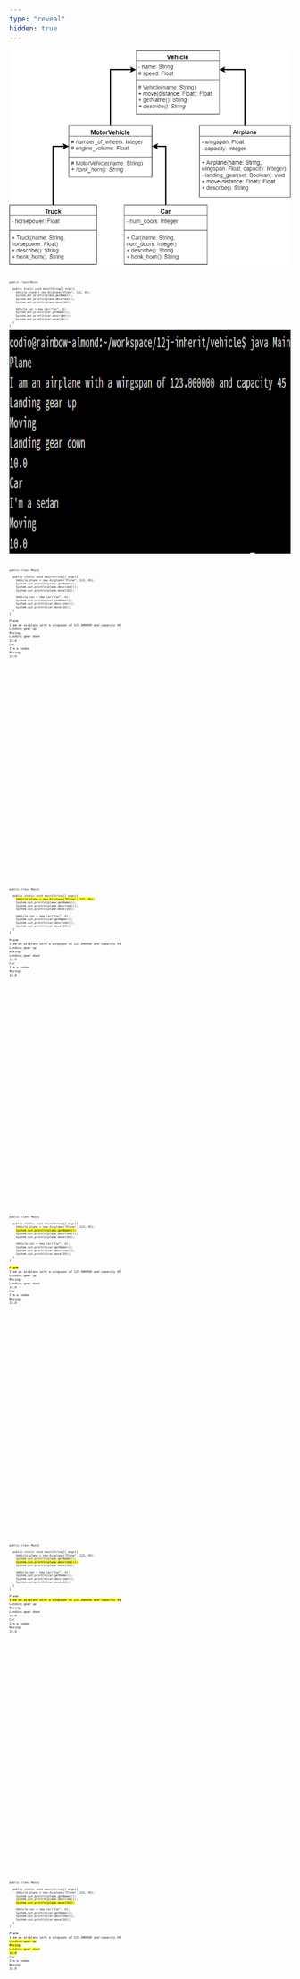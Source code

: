 ```yaml
---
type: "reveal"
hidden: true
---
```

<section>
    <img class="plain stretch" style="" src="/images/13-inherit/12.7.j.uml.png">
</section><br>
<section>
  <pre class="stretch" style="font-size: .4em"><code class="java">public class Main{<br>
  public static void main(String[] args){
    Vehicle plane = new Airplane("Plane", 123, 45);
    System.out.println(plane.getName());
    System.out.println(plane.describe());
    System.out.println(plane.move(10));<br>
    Vehicle car = new Car("Car", 4);
    System.out.println(car.getName());
    System.out.println(car.describe());
    System.out.println(car.move(10));
  }
}</code></pre>
  <img class="plain" style="height: 400px" src="/images/13-inherit/12.7.j.4.test1.png">
</section><br>
<section>
  <pre class="stretch" style="font-size: .42em"><code class="java">public class Main{<br>
  public static void main(String[] args){
    Vehicle plane = new Airplane("Plane", 123, 45);
    System.out.println(plane.getName());
    System.out.println(plane.describe());
    System.out.println(plane.move(10));<br>
    Vehicle car = new Car("Car", 4);
    System.out.println(car.getName());
    System.out.println(car.describe());
    System.out.println(car.move(10));
  }
}</code></pre>
<pre class="" style="font-size: .45em; height: 450px"><code style="height: 450px" class="md">Plane
I am an airplane with a wingspan of 123.000000 and capacity 45
Landing gear up
Moving
Landing gear down
10.0
Car
I'm a sedan
Moving
10.0</code></pre>
</section><br>
<section>
  <pre class="stretch" style="font-size: .42em"><code class="java">public class Main{<br>
  public static void main(String[] args){
    <mark>Vehicle plane = new Airplane("Plane", 123, 45);</mark>
    System.out.println(plane.getName());
    System.out.println(plane.describe());
    System.out.println(plane.move(10));<br>
    Vehicle car = new Car("Car", 4);
    System.out.println(car.getName());
    System.out.println(car.describe());
    System.out.println(car.move(10));
  }
}</code></pre>
<pre class="" style="font-size: .45em; height: 450px"><code style="height: 450px" class="md">Plane
I am an airplane with a wingspan of 123.000000 and capacity 45
Landing gear up
Moving
Landing gear down
10.0
Car
I'm a sedan
Moving
10.0</code></pre>
</section><br><br>
<section>
  <pre class="stretch" style="font-size: .42em"><code class="java">public class Main{<br>
  public static void main(String[] args){
    Vehicle plane = new Airplane("Plane", 123, 45);
    <mark>System.out.println(plane.getName());</mark>
    System.out.println(plane.describe());
    System.out.println(plane.move(10));<br>
    Vehicle car = new Car("Car", 4);
    System.out.println(car.getName());
    System.out.println(car.describe());
    System.out.println(car.move(10));
  }
}</code></pre>
<pre class="" style="font-size: .45em; height: 450px"><code style="height: 450px" class="md"><mark>Plane</mark>
I am an airplane with a wingspan of 123.000000 and capacity 45
Landing gear up
Moving
Landing gear down
10.0
Car
I'm a sedan
Moving
10.0</code></pre>
</section><br><br>
<section>
  <pre class="stretch" style="font-size: .42em"><code class="java">public class Main{<br>
  public static void main(String[] args){
    Vehicle plane = new Airplane("Plane", 123, 45);
    System.out.println(plane.getName());
    <mark>System.out.println(plane.describe());</mark>
    System.out.println(plane.move(10));<br>
    Vehicle car = new Car("Car", 4);
    System.out.println(car.getName());
    System.out.println(car.describe());
    System.out.println(car.move(10));
  }
}</code></pre>
<pre class="" style="font-size: .45em; height: 450px"><code style="height: 450px" class="md">Plane
<mark>I am an airplane with a wingspan of 123.000000 and capacity 45</mark>
Landing gear up
Moving
Landing gear down
10.0
Car
I'm a sedan
Moving
10.0</code></pre>
</section><br><br><br>
<section>
  <pre class="stretch" style="font-size: .42em"><code class="java">public class Main{<br>
  public static void main(String[] args){
    Vehicle plane = new Airplane("Plane", 123, 45);
    System.out.println(plane.getName());
    System.out.println(plane.describe());
    <mark>System.out.println(plane.move(10));</mark><br>
    Vehicle car = new Car("Car", 4);
    System.out.println(car.getName());
    System.out.println(car.describe());
    System.out.println(car.move(10));
  }
}</code></pre>
<pre class="" style="font-size: .45em; height: 450px"><code style="height: 450px" class="md">Plane
I am an airplane with a wingspan of 123.000000 and capacity 45
<mark>Landing gear up
Moving
Landing gear down
10.0</mark>
Car
I'm a sedan
Moving
10.0</code></pre>
</section><br><br><br>
<section>
  <pre class="stretch" style="font-size: .42em"><code class="java">public class Main{<br>
  public static void main(String[] args){
    Vehicle plane = new Airplane("Plane", 123, 45);
    System.out.println(plane.getName());
    System.out.println(plane.describe());
    System.out.println(plane.move(10));<br>
    <mark>Vehicle car = new Car("Car", 4);</mark>
    System.out.println(car.getName());
    System.out.println(car.describe());
    System.out.println(car.move(10));
  }
}</code></pre>
<pre class="" style="font-size: .45em; height: 450px"><code style="height: 450px" class="md">Plane
I am an airplane with a wingspan of 123.000000 and capacity 45
Landing gear up
Moving
Landing gear down
10.0
Car
I'm a sedan
Moving
10.0</code></pre>
</section><br><br><br>
<section>
  <pre class="stretch" style="font-size: .42em"><code class="java">public class Main{<br>
  public static void main(String[] args){
    Vehicle plane = new Airplane("Plane", 123, 45);
    System.out.println(plane.getName());
    System.out.println(plane.describe());
    System.out.println(plane.move(10));<br>
    Vehicle car = new Car("Car", 4);
    <mark>System.out.println(car.getName());</mark>
    System.out.println(car.describe());
    System.out.println(car.move(10));
  }
}</code></pre>
<pre class="" style="font-size: .45em; height: 450px"><code style="height: 450px" class="md">Plane
I am an airplane with a wingspan of 123.000000 and capacity 45
Landing gear up
Moving
Landing gear down
10.0
<mark>Car</mark>
I'm a sedan
Moving
10.0</code></pre>
</section><br><br>
<section>
  <pre class="stretch" style="font-size: .42em"><code class="java">public class Main{<br>
  public static void main(String[] args){
    Vehicle plane = new Airplane("Plane", 123, 45);
    System.out.println(plane.getName());
    System.out.println(plane.describe());
    System.out.println(plane.move(10));<br>
    Vehicle car = new Car("Car", 4);
    System.out.println(car.getName());
    <mark>System.out.println(car.describe());</mark>
    System.out.println(car.move(10));
  }
}</code></pre>
<pre class="" style="font-size: .45em; height: 450px"><code style="height: 450px" class="md">Plane
I am an airplane with a wingspan of 123.000000 and capacity 45
Landing gear up
Moving
Landing gear down
10.0
Car
<mark>I'm a sedan</mark>
Moving
10.0</code></pre>
</section><br><br><br>
<section>
  <pre class="stretch" style="font-size: .42em"><code class="java">public class Main{<br>
  public static void main(String[] args){
    Vehicle plane = new Airplane("Plane", 123, 45);
    System.out.println(plane.getName());
    System.out.println(plane.describe());
    System.out.println(plane.move(10));<br>
    Vehicle car = new Car("Car", 4);
    System.out.println(car.getName());
    System.out.println(car.describe());
    <mark>System.out.println(car.move(10));</mark>
  }
}</code></pre>
<pre class="" style="font-size: .45em; height: 450px"><code style="height: 450px" class="md">Plane
I am an airplane with a wingspan of 123.000000 and capacity 45
Landing gear up
Moving
Landing gear down
10.0
Car
I'm a sedan
<mark>Moving
10.0</mark></code></pre>
</section><br>
<section>
  <pre class="" style="font-size: .42em"><code class="java">public class Main{<br>
  public static void main(String[] args){
    Vehicle car = new Car("Car", 4);
    System.out.println(car.honk_horn());
  }
}</code></pre>
</section><br><br>
<section>
  <pre class="" style="font-size: .42em"><code class="java">public class Main{<br>
  public static void main(String[] args){
    Vehicle car = <mark>new Car("Car", 4);</mark>
    System.out.println(car.honk_horn());
  }
}</code></pre>
</section><br><br>
<section>
  <pre class="" style="font-size: .42em"><code class="java">public class Main{<br>
  public static void main(String[] args){
    <mark>Vehicle car</mark> = new Car("Car", 4);
    System.out.println(car.honk_horn());
  }
}</code></pre>
</section><br><br>
<section>
  <pre class="" style="font-size: .42em"><code class="java">public class Main{<br>
  public static void main(String[] args){
    Vehicle car = new Car("Car", 4);
    System.out.println(<mark>car.honk_horn()</mark>);
  }
}</code></pre>
</section><br><br>
<section>
  <pre class="" style="font-size: .42em"><code class="java">public class Main{<br>
  public static void main(String[] args){
    Vehicle car = new Car("Car", 4);
    System.out.println(<mark>car.honk_horn()</mark>);
  }
}</code></pre>
  <img class="plain" style="height: 400px" src="/images/13-inherit/12.7.j.vehicle.png">
</section><br><br><br>
<section>
  <pre class="" style="font-size: .42em"><code class="java">public class Main{<br>
  public static void main(String[] args){
    Vehicle car = new Car("Car", 4);
    System.out.println(<mark style="background-color: red">car.honk_horn()</mark>);
  }
}</code></pre>
  <img class="plain" style="height: 400px" src="/images/13-inherit/12.7.j.4.error1.png">
</section><br>
<section>
  <h3>Rules</h3>
  <ol>
    <li>Store any child class within parent class variable</li>
    <li>Use attributes and methods based on data type of variable, regardless of type stored</li>
    <li>Overriden methods will use code in child class even when stored as parent data type</li>
  </ol>
</section><br><br>
<section>
  <pre class="stretch" style="font-size: .38em"><code class="java">public class Main{<br>
  public static void main(String[] args){
    Vehicle[] array = new Vehicle[3];
    array[0] = new Airplane("Plane", 123, 45);
    array[1] = new Car("Car", 4);
    array[2] = new Truck("Truck", 157);<br>
    for(Vehicle v : array){
      System.out.println(v.getName());
      System.out.println(v.describe());
      System.out.println(v.move(10));
    }
  }
}</code></pre>
<img class="plain" style="height: 450px" src="/images/13-inherit/12.7.j.4.test2.png">
</section><br>